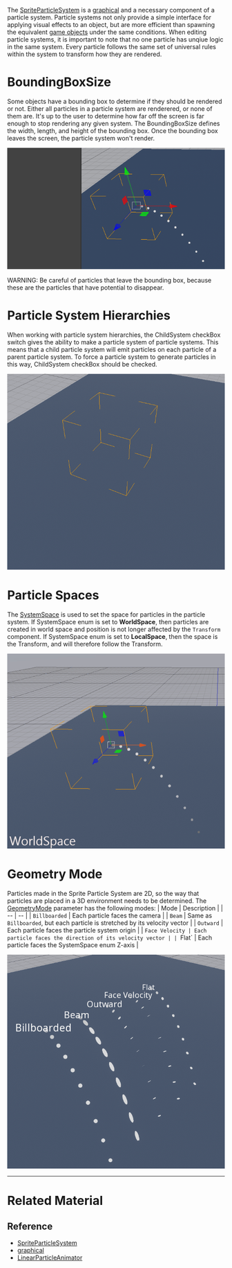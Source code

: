 The [SpriteParticleSystem](../../../../code_reference/class_reference/spriteparticlesystem.md) is a [graphical](../../../../code_reference/class_reference/graphical.md) and a necessary component of a particle system.  Particle systems not only provide a simple interface for applying visual effects to an object, but are more efficient than spawning the equivalent [game objects](../../architecture/cogs/gameobjectsconcept.md) under the same conditions.  When editing particle systems, it is important to note that no one particle has unqiue logic in the same system. Every particle follows the same set of universal rules within the system to transform how they are rendered.

 # BoundingBoxSize
Some objects have a bounding box to determine if they should be rendered or not.  Either all particles in a particle system are renderered, or none of them are.  It's up to the user to determine how far off the screen is far enough to stop rendering any given system.  The BoundingBoxSize  defines the width, length, and height of the bounding box.  Once the bounding box leaves the screen, the particle system won't render.



![ParticleSystems_BoundingBoxSize](https://raw.githubusercontent.com/ZilchEngine/ZilchFiles/master/doc_files/47864.gif)


WARNING:  Be careful of particles that leave the bounding box, because these are the particles that have potential to disappear.

 # Particle System Hierarchies
When working with particle system hierarchies, the ChildSystem checkBox switch gives the ability to make a particle system of particle systems.  This means that a child particle system will emit particles on each particle of a parent particle system.  To force a particle system to generate particles in this way, ChildSystem checkBox should be checked.



![ParticleSystems_ChildSystem](https://raw.githubusercontent.com/ZilchEngine/ZilchFiles/master/doc_files/46652.gif)


 # Particle Spaces
The [SystemSpace](../../../../code_reference/enum_reference.md#systemspace) is used to set the space for particles in the particle system.  If SystemSpace enum is set to **WorldSpace**, then particles are created in world space and position is not longer affected by the `Transform` component.  If SystemSpace enum is set to **LocalSpace**, then the space is the Transform, and will therefore follow the Transform.



![ParticleSystems_SystemSpace](https://raw.githubusercontent.com/ZilchEngine/ZilchFiles/master/doc_files/47862.gif)


 # Geometry Mode
Particles made in the Sprite Particle System are 2D, so the way that particles are placed in a 3D environment needs to be determined.  The [GeometryMode](../../../../code_reference/enum_reference.md#spriteparticlegeometrymode) parameter has the following modes:
| Mode | Description |
| -- | -- |
| `Billboarded` | Each particle faces the camera |
| `Beam` | Same as `Billboarded`, but each particle is stretched by its velocity vector |
| `Outward` | Each particle faces the particle system origin |
| `Face Velocity | Each particle faces the direction of its velocity vector |
| `Flat` | Each particle faces the SystemSpace enum Z-axis |



![ParticleSystems_GeometryMode](https://raw.githubusercontent.com/ZilchEngine/ZilchFiles/master/doc_files/46660.gif)


---

 # Related Material
 ## Reference
- [SpriteParticleSystem](../../../../code_reference/class_reference/spriteparticlesystem.md)
- [graphical](../../../../code_reference/class_reference/graphical.md)
- [LinearParticleAnimator](../../../../code_reference/class_reference/linearparticleanimator.md) 

 